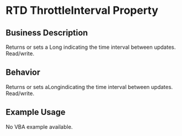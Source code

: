 # RTD ThrottleInterval Property

## Business Description
Returns or sets a Long indicating the time interval between updates. Read/write.

## Behavior
Returns or sets aLongindicating the time interval between updates. Read/write.

## Example Usage
No VBA example available.